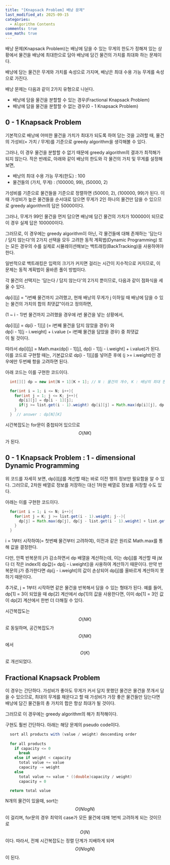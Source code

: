 ```yaml
---
title: "[Knapsack Problem] 배낭 문제"
last_modified_at: 2025-09-15
categories:
  - Algorithm Contents
comments: true
use_math: true
---  
```

  
배낭 문제(Knapsack Problem)는 배낭에 담을 수 있는 무게의 한도가 정해져 있는 상황에서 물건을 배낭에 최대한으로 담아 배낭에 담긴 물건의 가치를 최대화 하는 문제이다.  
  
배낭에 담는 물건은 무게와 가치를 속성으로 가지며, 배낭은 최대 수용 가능 무게를 속성으로 가진다.
  
배낭 문제는 다음과 같이 2가지 유형으로 나뉜다.  
  
- 배낭에 담을 물건을 분할할 수 있는 경우(Fractional Knapsack Problem)  
- 배낭에 담을 물건을 분할할 수 없는 경우(0 - 1 Knapsack Problem)  
  
## 0 - 1 Knapsack Problem  
기본적으로 배낭에 어떠한 물건을 가치가 최대가 되도록 하여 담는 것을 고려할 때, 물건의 가성비(= 가치 / 무게)를 기준으로 greedy algorithm을 생각해볼 수 있다.  
  
그러나, 이 경우 물건을 분할할 수 없기 때문에 greedy algorithm의 결과가 최적해가 되지 않는다. 작은 반례로, 아래와 같이 배낭의 한도와 각 물건의 가치 및 무게를 설정해보면,  
  
- 배낭의 최대 수용 가능 무게(한도) : 100 
- 물건들의 (가치, 무게) : (100000, 99), (50000, 2)  
  
가성비를 기준으로 물건들을 기준으로 정렬하면 (50000, 2), (100000, 99)가 된다. 이때 가성비가 높은 물건들을 순서대로 담으면 무게가 2인 하나의 물건만 담을 수 있으므로 greedy algorithm의 답은 50000이다.  
  
그러나, 무게가 99인 물건을 먼저 담으면 배낭에 담긴 물건의 가치가 100000이 되므로 이 경우 실제 답은 100000이다.  
  
그러므로, 이 경우에는 greedy algorithm이 아닌, 각 물건들에 대해 존재하는 '담는다 / 담지 않는다'의 2가지 선택을 모두 고려한 동적 계획법(Dynamic Programming) 또는 모든 경우의 수를 실제로 시뮬레이션해보는 백트래킹(BackTracking)을 사용하여야 한다.  
  
일반적으로 백트래킹은 입력의 크기가 커지면 걸리는 시간이 지수적으로 커지므로, 이 문제는 동적 계획법이 올바른 풀이 방법이다.  
  
각 물건의 선택지는 '담는다 / 담지 않는다'의 2가지 뿐이므로, 다음과 같이 점화식을 세울 수 있다.  
  
dp[i][j] = "i번째 물건까지 고려했고, 현재 배낭의 무게가 j 이하일 때 배낭에 담을 수 있는 물건의 가치의 합의 최댓값"이라고 정의하면,  
  
(1 ~ i - 1)번 물건까지 고려했을 경우에 i번 물건을 넣는 상황에서,  
  
dp[i][j] = dp[i - 1][j] (= i번째 물건을 담지 않았을 경우) 와  
           dp[i - 1][j - i.weight] + i.value (= i번째 물건을 담았을 경우) 중 최댓값  
이 될 것이다.  
  
따라서 dp[i][j] = Math.max(dp[i - 1][j], dp[i - 1][j - i.weight] + i.value)가 된다.  
이를 코드로 구현할 때는, 기본값으로 dp[i - 1][j]를 넣어준 후에 (j >= i.weight)인 경우에만 두번째 항을 고려하면 된다.  
  
아래 코드는 이를 구현한 코드이다.  
```java
  int[][] dp = new int[N + 1][K + 1]; // N : 물건의 개수, K : 배낭의 최대 한도

  for(int i = 1; i <= N; i++){
    for(int j = 1; j <= K; j++){
      dp[i][j] = dp[i - 1][j];
      if(j >= list.get(i - 1).weight) dp[i][j] = Math.max(dp[i][j], dp[i - 1][j - list.get(f - 1).weight] + list.get(f - 1).value);
    }
  }  // answer : dp[N][K]
```  
  
시간복잡도는 for문이 중첩되어 있으므로 $$O(NK)$$가 된다.  
  
## 0 - 1 Knapsack Problem : 1 - dimensional Dynamic Programming  
위 코드를 자세히 보면, dp[i][j]를 계산할 때는 바로 이전 행의 정보만 필요함을 알 수 있다. 그러므로, 2차원 배열로 정보를 저장하는 대신 1차원 배열로 정보를 저장할 수도 있다.  
  
아래는 이를 구현한 코드이다.  
```java
  for(int i = 1; i <= N; i++){
    for(int j = K; j >= list.get(i - 1).weight; j--){
      dp[j] = Math.max(dp[j], dp[j - list.get(i - 1).weight] + list.get(i - 1).value);
    }
  }
```  
  
i = 1부터 시작하여(= 첫번째 물건부터 고려하여), 이전과 같은 원리로 Math.max를 통해 값을 결정한다.  
  
다만, 안쪽 반복문의 j가 감소하면서 dp 배열을 계산하는데, 이는 dp[j]를 계산할 때 j보다 더 작은 index의 dp값(= dp[j - i.weight])을 사용하여 계산하기 때문이다. 만약 반복문의 j가 증가한다면 dp[j - i.weight]의 값이 손상되어 dp[j]를 올바르게 계산하지 못하기 때문이다.  
  
추가로, j = 1부터 시작하면 같은 물건을 반복해서 담을 수 있는 형태가 된다. 예를 들어, dp[1] = 3이 되었을 때 dp[2] 계산에서 dp[1]의 값을 사용한다면, 이미 dp[1] = 3인 값이 dp[2] 계산에서 한번 더 더해질 수 있다.  
  
시간복잡도는 $$O(NK)$$로 동일하며, 공간복잡도가 $$O(NK)$$에서 $$O(K)$$로 개선되었다.  
  
## Fractional Knapsack Problem  
이 경우는 간단하다. 가성비가 좋아도 무게가 커서 담지 못했던 물건은 물건을 쪼개서 담을 수 있으므로, 최대의 무게를 채운다고 할 때 가성비가 가장 좋은 물건들만 담는다면 배낭에 담긴 물건들의 총 가치의 합은 항상 최대가 될 것이다.  
  
그러므로 이 경우에는 greedy algorithm의 해가 최적해이다.  
  
구현도 훨씬 간단하다. 아래는 해당 문제의 pseudo code이다.  
```java
  sort all products with (value / weight) descending order
  
  for all products
    if capacity <= 0
      break
    else if weight < capacity
      total value += value
      capacity -= weight
    else
      total value += value * ((double)capacity / weight)
      capacity = 0

  return total value
```  
  
N개의 물건이 있을때, sort는 $$O(NlogN)$$이 걸리며, for문의 경우 최악의 case가 모든 물건에 대해 1번씩 고려하게 되는 것이므로 $$O(N)$$이다. 따라서, 전체 시간복잡도는 정렬 단계가 지배하게 되며 $$O(NlogN)$$이 된다.  
  